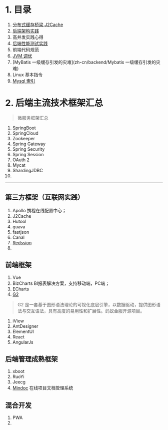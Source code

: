 # 1. 目录

1. [分布式缓存桥梁 J2Cache](zh-cn/backend/Cache)
2. [后端架构实践](zh-cn/backend/Arch)
3. 高并发实践心得
4. [后端性能测试实践](zh-cn/backend/性能测试)
5. 前端代码规范
6. [JVM 调优](zh-cn/backend/JVM)
7. [MyBatis 一级缓存引发的灾难](zh-cn/backend/Mybatis 一级缓存引发的灾难)
8. Linux 基本指令
9. [Mysql 索引](zh-cn/backend/Mysql)

# 2. 后端主流技术框架汇总

> 微服务框架汇总

1. SpringBoot
2. SpringCloud
3. Zookeeper
4. Spring Gateway
5. Spring Security
6. Spring Session
7. OAuth 2
8. Mycat
9. ShardingJDBC
10. 

---

## 第三方框架（互联网实践）

1. Apollo 携程在线配置中心；
2. J2Cache
3. Hutool
4. guava
5. fastjson
6. Canal
7. [Redssion](https://www.bookstack.cn/read/redisson-wiki-zh/Redisson%e9%a1%b9%e7%9b%ae%e4%bb%8b%e7%bb%8d.md)
8. 



## 前端框架

1. Vue 
2. BizCharts BI报表解决方案，支持移动端，PC端；
3. ECharts 
4. [G2](https://www.bookstack.cn/read/g2-4.x/d1914d23b4739c63.md) 

> G2 是一套基于图形语法理论的可视化底层引擎，以数据驱动，提供图形语法与交互语法，具有高度的易用性和扩展性。蚂蚁金服开源项目。

1. iView
2. AntDesigner
3. ElementUI
4. React
5. AngularJs



## 后端管理成熟框架

1. xboot
2. RuoYi
3. Jeecg
4. [Mindoc](https://github.com/lifei6671/mindoc) 在线项目文档管理系统

## 混合开发

1. PWA
2. 